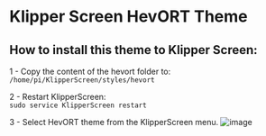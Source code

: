 # Klipper Screen HevORT Theme

## How to install this theme to Klipper Screen:
1 - Copy the content of the hevort folder to:  
`/home/pi/KlipperScreen/styles/hevort`

2 - Restart KlipperScreen:  
`sudo service KlipperScreen restart`

3 - Select HevORT theme from the KlipperScreen menu.
![image](https://github.com/MirageC79/HevORT/assets/29920140/c9e53b99-a657-4fdc-8927-23dd0f2a6a27)


